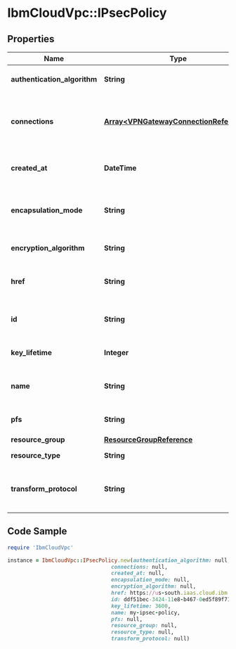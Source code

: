 # IbmCloudVpc::IPsecPolicy

## Properties

Name | Type | Description | Notes
------------ | ------------- | ------------- | -------------
**authentication_algorithm** | **String** | The authentication algorithm | 
**connections** | [**Array&lt;VPNGatewayConnectionReference&gt;**](VPNGatewayConnectionReference.md) | Collection of references to VPN gateway connections that use this IPsec policy | 
**created_at** | **DateTime** | The date and time that this IPsec policy was created | 
**encapsulation_mode** | **String** | The encapsulation mode used. Only &#x60;tunnel&#x60; is supported. | 
**encryption_algorithm** | **String** | The encryption algorithm | 
**href** | **String** | The IPsec policy&#39;s canonical URL | 
**id** | **String** | The unique identifier for this IPsec policy | 
**key_lifetime** | **Integer** | The key lifetime in seconds | [default to 3600]
**name** | **String** | The user-defined name for this IPsec policy | 
**pfs** | **String** | Perfect Forward Secrecy | 
**resource_group** | [**ResourceGroupReference**](ResourceGroupReference.md) |  | 
**resource_type** | **String** | The resource type | 
**transform_protocol** | **String** | The transform protocol used. Only &#x60;esp&#x60; is supported. | 

## Code Sample

```ruby
require 'IbmCloudVpc'

instance = IbmCloudVpc::IPsecPolicy.new(authentication_algorithm: null,
                                 connections: null,
                                 created_at: null,
                                 encapsulation_mode: null,
                                 encryption_algorithm: null,
                                 href: https://us-south.iaas.cloud.ibm.com/v1/ipsec_policies/ddf51bec-3424-11e8-b467-0ed5f89f718b,
                                 id: ddf51bec-3424-11e8-b467-0ed5f89f718b,
                                 key_lifetime: 3600,
                                 name: my-ipsec-policy,
                                 pfs: null,
                                 resource_group: null,
                                 resource_type: null,
                                 transform_protocol: null)
```


